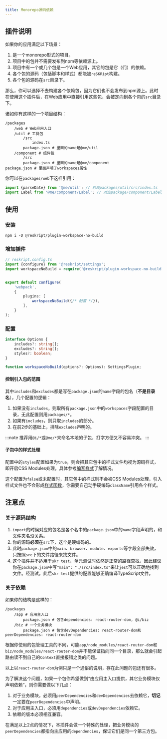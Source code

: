 ```yaml
---
title: Monorepo源码依赖
---
```


## 插件说明

如果你的应用满足以下场景：

1. 是一个monorepo形式的项目。
2. 项目中的包并不需要发布到npm等依赖源上。
3. 项目中有一个或几个包是一个Web应用，其它的包是它（们）的依赖。
4. 各个包的源码（包括脚本和样式）都能被`reSKRipt`构建。
5. 各个包的源码在`src`目录下。

那么，你可以选择不去构建各个依赖包，因为它们也不会发布到npm源上。此时在使用这个插件后，在Web应用中直接引用这些包，会被定向到各个包的`src`目录下。

诸如你有这样的一个项目结构：

```
/packages
    /web # Web应用入口
    /util # 工具包
        /src
            index.ts
        package.json # 里面的name是@me/util
    /component # 组件包
        /src
        package.json # 里面的name是@me/component
package.json # 里面声明了workspaces属性
```

你可以在`packages/web`下这样引用：

```ts
import {parseDate} from '@me/util'; // 对应packages/util/src/index.ts
import Label from '@me/component/Label'; // 对应package/component/Label/index.tsx
```

## 使用

### 安装

```shell
npm i -D @reskript/plugin-workspace-no-build
```

### 增加插件

```ts
// reskript.config.ts
import {configure} from '@reskript/settings';
import workspaceNoBuild = require('@reskript/plugin-workspace-no-build');


export default configure(
    'webpack',
    {
        plugins: [
            workspaceNoBuild({/* 配置 */}),
        ],
    }
);
```

### 配置

```ts
interface Options {
    includes?: string[];
    excludes?: string[];
    styles?: boolean;
}

function workspaceNoBuild(options?: Options): SettingsPlugin;
```

#### 控制引入包的范围

其中`includes`和`excludes`都是写在`package.json`的`name`字段的包名（**不是目录名**），几个配置的逻辑：

1. 如果没有`includes`，则取所有`package.json`中的`workspaces`字段配置的目录，无此配置则用`packages/*`。
2. 如果有`includes`，则只取`includes`的部分。
3. 在前2步的基础上，排除`excludes`声明的。

:::note
推荐用`@i/*`或`@me/*`来命名本地的子包，打字方便又不容易冲突。
:::

#### 子包中的样式处理

配置中的`styles`配置如果为`true`，则会把其它包中的样式文件均视为源码样式，即开启CSS Modules处理，具体参考[编写样式](../app/style)了解情况。

这个配置为`false`或未配置时，其它包中的样式则不会被CSS Modules处理，引入样式文件也不会形成[样式函数](../app/style#了解样式函数)，你需要自己动手硬编码`className`引用各个样式。

## 注意点

### 关于源码结构

1. `import`的时候对应的包名是各个名中的`package.json`中的`name`字段声明的，和文件夹名没关系。
2. 你的源码**必须**在`src`下，这个是硬编码的。
3. 此时`package.json`中的`main`、`browser`、`module`、`exports`等字段全部失效，只按照`src`下的文件路径来找文件。
4. 这个插件并不适用于`skr test`，单元测试时依然是正常的路径查找，因此建议你在`package.json`中写`"main": "./src/index.ts"`来让`jest`可以正确地找到文件。经测试，此后`skr test`提供的配置能够正确编译TypeScript文件。

### 关于依赖

如果你的结构是这样的：

```
/packages
    /app # 应用主入口
        package.json # 包含dependencies: react-router-dom, @i/biz
    /biz # 一个业务模块
        package.json # 包含devDependencies: react-router-dom和peerDependencies: react-router-dom
```

根据你使用的包管理工具的不同，可能`app/node_modules/react-router-dom`和`biz/node_modules/react-router-dom`并不能保证指向同一个目录，那么就会引起路由读不到自己的`Context`直接报错之类的问题。

以上以`react-router-dom`为例只是一个通俗的说明，存在此问题的包还有很多。

为了解决这个问题，如果一个包你希望做到“由应用主入口提供，其它业务模块仅声明依赖”，则你需要做以下几点：

1. 对于业务模块，必须用`peerDependencies`和`devDependencies`去依赖它，**切记**一定要在`peerDependencies`中声明。
2. 对于应用主入口，必须用`dependencies`或`devDependencies`依赖它。
3. 依赖的版本必须相互兼容。

在满足以上2点的情况下，本插件会做一个特殊的处理，把业务模块的`peerDependencies`都指向主应用的`dependencies`，保证它们是同一个第三方包。
